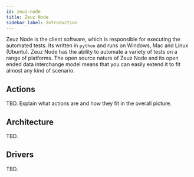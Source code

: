 ```yaml
---
id: zeuz-node
title: Zeuz Node
sidebar_label: Introduction
---
```


Zeuz Node is the client software, which is responsible for executing the automated tests. Its written in `python` and runs on Windows, Mac and Linux (Ubuntu). Zeuz Node has the ability to automate a variety of tests on a range of platforms. The open source nature of Zeuz Node and its open ended data interchange model means that you can easily extend it to fit almost any kind of scenario.

## Actions

TBD. Explain what actions are and how they fit in the overall picture.

## Architecture

TBD.

## Drivers

TBD.
